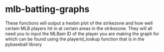 # mlb-batting-graphs
These functions will output a hexbin plot of the strikezone and how well certain MLB players hit in at certain areas in the strikezone. 
They will all need you to input the MLBam ID of the player you are making the graph for which can be found using the playerid_lookup function that is in the pybaseball library
